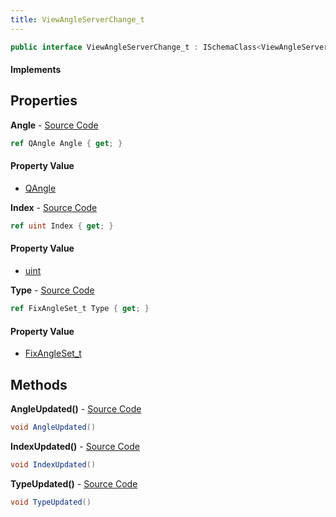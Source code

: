 ```yaml
---
title: ViewAngleServerChange_t
---
```


```csharp
public interface ViewAngleServerChange_t : ISchemaClass<ViewAngleServerChange_t>, ISchemaField, ISchemaClass, INativeHandle
```

#### Implements

## Properties

**Angle** - [Source Code](https://github.com/swiftly-solution/swiftlys2/blob/master/managed/src/SwiftlyS2.Generated/Schemas/Interfaces/ViewAngleServerChange_t.cs#L18)

```csharp
ref QAngle Angle { get; }
```

#### Property Value

- [QAngle](/docs/api/shared/natives/qangle)

**Index** - [Source Code](https://github.com/swiftly-solution/swiftlys2/blob/master/managed/src/SwiftlyS2.Generated/Schemas/Interfaces/ViewAngleServerChange_t.cs#L20)

```csharp
ref uint Index { get; }
```

#### Property Value

- [uint](https://learn.microsoft.com/dotnet/api/system.uint32)

**Type** - [Source Code](https://github.com/swiftly-solution/swiftlys2/blob/master/managed/src/SwiftlyS2.Generated/Schemas/Interfaces/ViewAngleServerChange_t.cs#L16)

```csharp
ref FixAngleSet_t Type { get; }
```

#### Property Value

- [FixAngleSet_t](/docs/api/shared/schemadefinitions/fixangleset_t)

## Methods

**AngleUpdated()** - [Source Code](https://github.com/swiftly-solution/swiftlys2/blob/master/managed/src/SwiftlyS2.Generated/Schemas/Interfaces/ViewAngleServerChange_t.cs#L23)

```csharp
void AngleUpdated()
```

**IndexUpdated()** - [Source Code](https://github.com/swiftly-solution/swiftlys2/blob/master/managed/src/SwiftlyS2.Generated/Schemas/Interfaces/ViewAngleServerChange_t.cs#L24)

```csharp
void IndexUpdated()
```

**TypeUpdated()** - [Source Code](https://github.com/swiftly-solution/swiftlys2/blob/master/managed/src/SwiftlyS2.Generated/Schemas/Interfaces/ViewAngleServerChange_t.cs#L22)

```csharp
void TypeUpdated()
```

